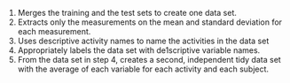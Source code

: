 1. Merges the training and the test sets to create one data set.
2. Extracts only the measurements on the mean and standard deviation for each measurement.
3. Uses descriptive activity names to name the activities in the data set
4. Appropriately labels the data set with de1scriptive variable names.
5. From the data set in step 4, creates a second, independent tidy data set with the average of each variable for each activity and each subject.
